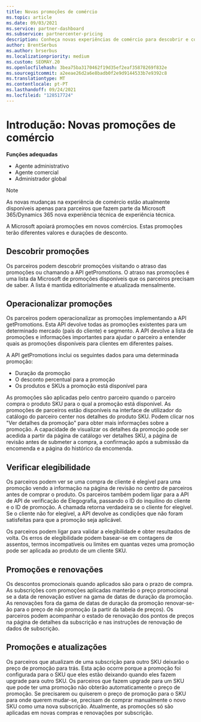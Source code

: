 ```yaml
---
title: Novas promoções de comércio
ms.topic: article
ms.date: 09/03/2021
ms.service: partner-dashboard
ms.subservice: partnercenter-pricing
description: Conheça novas experiências de comércio para descobrir e comprar promoções.
author: BrentSerbus
ms.author: brserbus
ms.localizationpriority: medium
ms.custom: SEOMAY.20
ms.openlocfilehash: 3bea75ba3170462f19d35ef2eaf35878269f832e
ms.sourcegitcommit: a2eeae26d2a6e8badb0f2e9d9144533b7e9392c8
ms.translationtype: MT
ms.contentlocale: pt-PT
ms.lasthandoff: 09/24/2021
ms.locfileid: "128517724"
---
```

# <a name="introduction-new-commerce-promotions"></a>Introdução: Novas promoções de comércio

**Funções adequadas**

- Agente administrativo
- Agente comercial
- Administrador global

> [!Note] 
> As novas mudanças na experiência de comércio estão atualmente disponíveis apenas para parceiros que fazem parte da Microsoft 365/Dynamics 365 nova experiência técnica de experiência técnica.

A Microsoft apoiará promoções em novos comércios. Estas promoções terão diferentes valores e durações de desconto. 

## <a name="discovering-promotions"></a>Descobrir promoções ##

Os parceiros podem descobrir promoções visitando o atraso das promoções ou chamando a API getPromotions. O atraso nas promoções é uma lista da Microsoft de promoções disponíveis que os parceiros precisam de saber. A lista é mantida editorialmente e atualizada mensalmente. 


## <a name="operationalize-promotions"></a>Operacionalizar promoções ##

Os parceiros podem operacionalizar as promoções implementando a API getPromotions. Esta API devolve todas as promoções existentes para um determinado mercado (país do cliente) e segmento. A API devolve a lista de promoções e informações importantes para ajudar o parceiro a entender quais as promoções disponíveis para clientes em diferentes países. 


A API getPromotions inclui os seguintes dados para uma determinada promoção:

- Duração da promoção
- O desconto percentual para a promoção
- Os produtos e SKUs a promoção está disponível para

As promoções são aplicadas pelo centro parceiro quando o parceiro compra o produto SKU para o qual a promoção está disponível. As promoções de parceiros estão disponíveis na interface de utilizador do catálogo do parceiro center nos detalhes do produto SKU. Podem clicar nos "Ver detalhes da promoção" para obter mais informações sobre a promoção. A capacidade de visualizar os detalhes da promoção pode ser acedida a partir da página de catálogo ver detalhes SKU, a página de revisão antes de submeter a compra, a confirmação após a submissão da encomenda e a página do histórico da encomenda. 

## <a name="verify-eligibility"></a>Verificar elegibilidade ##

Os parceiros podem ver se uma compra de cliente é elegível para uma promoção vendo a informação na página de revisão no centro de parceiros antes de comprar o produto. Os parceiros também podem ligar para a API de API de verificação de Elegografia, passando o ID do inquilino do cliente e o ID de promoção. A chamada retorna verdadeira se o cliente for elegível. Se o cliente não for elegível, a API devolve as condições que não foram satisfeitas para que a promoção seja aplicável. 

Os parceiros podem ligar para validar a elegibilidade e obter resultados de volta. Os erros de elegibilidade podem basear-se em contagens de assentos, termos incompatíveis ou limites em quantas vezes uma promoção pode ser aplicada ao produto de um cliente SKU.

## <a name="promotions-and-renewals"></a>Promoções e renovações ##

Os descontos promocionais quando aplicados são para o prazo de compra. As subscrições com promoções aplicadas manterão o preço promocional se a data de renovação estiver na gama de datas de duração da promoção. As renovações fora da gama de datas de duração da promoção renovar-se-ão para o preço de não promoção (a partir da tabela de preços). Os parceiros podem acompanhar o estado de renovação dos pontos de preços na página de detalhes da subscrição e nas instruções de renovação de dados de subscrição.

## <a name="promotions-and-upgrades"></a>Promoções e atualizações ##
Os parceiros que atualizam de uma subscrição para outro SKU deixarão o preço de promoção para trás. Esta ação ocorre porque a promoção foi configurada para o SKU que eles estão deixando quando eles fazem upgrade para outro SKU. Os parceiros que fazem upgrade para um SKU que pode ter uma promoção não obterão automaticamente o preço de promoção. Se precisarem ou quiserem o preço de promoção para o SKU para onde querem mudar-se, precisam de comprar manualmente o novo SKU como uma nova subscrição. Atualmente, as promoções só são aplicadas em novas compras e renovações por subscrição.



